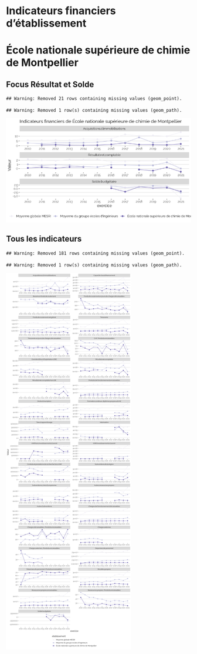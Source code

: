 Indicateurs financiers d’établissement
================

# École nationale supérieure de chimie de Montpellier

## Focus Résultat et Solde

    ## Warning: Removed 21 rows containing missing values (geom_point).

    ## Warning: Removed 1 row(s) containing missing values (geom_path).

![](école_nationale_supérieure_de_chimie_de_montpellier_files/figure-gfm/etab.focus-1.png)<!-- -->

## Tous les indicateurs

    ## Warning: Removed 181 rows containing missing values (geom_point).

    ## Warning: Removed 1 row(s) containing missing values (geom_path).

![](école_nationale_supérieure_de_chimie_de_montpellier_files/figure-gfm/etab-1.png)<!-- -->
